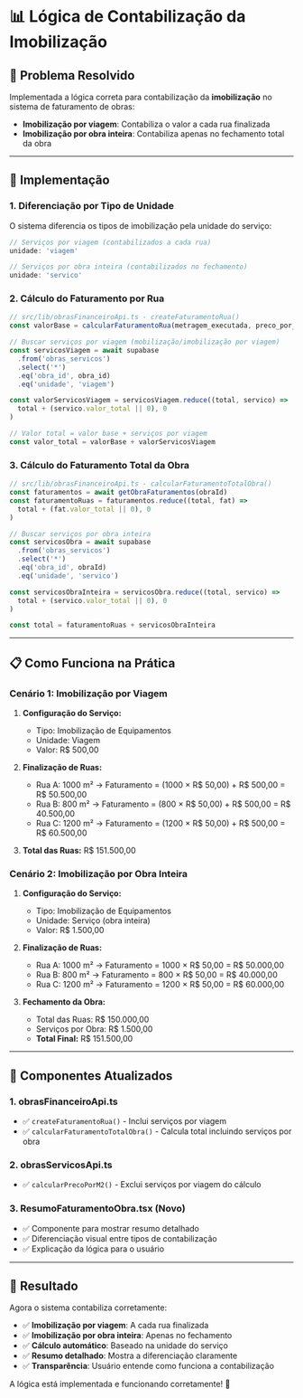# 📊 Lógica de Contabilização da Imobilização

## 🎯 Problema Resolvido

Implementada a lógica correta para contabilização da **imobilização** no sistema de faturamento de obras:

- **Imobilização por viagem**: Contabiliza o valor a cada rua finalizada
- **Imobilização por obra inteira**: Contabiliza apenas no fechamento total da obra

---

## 🔧 Implementação

### 1. **Diferenciação por Tipo de Unidade**

O sistema diferencia os tipos de imobilização pela unidade do serviço:

```typescript
// Serviços por viagem (contabilizados a cada rua)
unidade: 'viagem'

// Serviços por obra inteira (contabilizados no fechamento)
unidade: 'servico'
```

### 2. **Cálculo do Faturamento por Rua**

```typescript
// src/lib/obrasFinanceiroApi.ts - createFaturamentoRua()
const valorBase = calcularFaturamentoRua(metragem_executada, preco_por_m2)

// Buscar serviços por viagem (mobilização/imobilização por viagem)
const servicosViagem = await supabase
  .from('obras_servicos')
  .select('*')
  .eq('obra_id', obra_id)
  .eq('unidade', 'viagem')

const valorServicosViagem = servicosViagem.reduce((total, servico) => 
  total + (servico.valor_total || 0), 0
)

// Valor total = valor base + serviços por viagem
const valor_total = valorBase + valorServicosViagem
```

### 3. **Cálculo do Faturamento Total da Obra**

```typescript
// src/lib/obrasFinanceiroApi.ts - calcularFaturamentoTotalObra()
const faturamentos = await getObraFaturamentos(obraId)
const faturamentoRuas = faturamentos.reduce((total, fat) => 
  total + (fat.valor_total || 0), 0
)

// Buscar serviços por obra inteira
const servicosObra = await supabase
  .from('obras_servicos')
  .select('*')
  .eq('obra_id', obraId)
  .eq('unidade', 'servico')

const servicosObraInteira = servicosObra.reduce((total, servico) => 
  total + (servico.valor_total || 0), 0
)

const total = faturamentoRuas + servicosObraInteira
```

---

## 📋 Como Funciona na Prática

### **Cenário 1: Imobilização por Viagem**

1. **Configuração do Serviço:**
   - Tipo: Imobilização de Equipamentos
   - Unidade: Viagem
   - Valor: R$ 500,00

2. **Finalização de Ruas:**
   - Rua A: 1000 m² → Faturamento = (1000 × R$ 50,00) + R$ 500,00 = R$ 50.500,00
   - Rua B: 800 m² → Faturamento = (800 × R$ 50,00) + R$ 500,00 = R$ 40.500,00
   - Rua C: 1200 m² → Faturamento = (1200 × R$ 50,00) + R$ 500,00 = R$ 60.500,00

3. **Total das Ruas:** R$ 151.500,00

### **Cenário 2: Imobilização por Obra Inteira**

1. **Configuração do Serviço:**
   - Tipo: Imobilização de Equipamentos
   - Unidade: Serviço (obra inteira)
   - Valor: R$ 1.500,00

2. **Finalização de Ruas:**
   - Rua A: 1000 m² → Faturamento = 1000 × R$ 50,00 = R$ 50.000,00
   - Rua B: 800 m² → Faturamento = 800 × R$ 50,00 = R$ 40.000,00
   - Rua C: 1200 m² → Faturamento = 1200 × R$ 50,00 = R$ 60.000,00

3. **Fechamento da Obra:**
   - Total das Ruas: R$ 150.000,00
   - Serviços por Obra: R$ 1.500,00
   - **Total Final:** R$ 151.500,00

---

## 🎯 Componentes Atualizados

### 1. **obrasFinanceiroApi.ts**
- ✅ `createFaturamentoRua()` - Inclui serviços por viagem
- ✅ `calcularFaturamentoTotalObra()` - Calcula total incluindo serviços por obra

### 2. **obrasServicosApi.ts**
- ✅ `calcularPrecoPorM2()` - Exclui serviços por viagem do cálculo

### 3. **ResumoFaturamentoObra.tsx** (Novo)
- ✅ Componente para mostrar resumo detalhado
- ✅ Diferenciação visual entre tipos de contabilização
- ✅ Explicação da lógica para o usuário

---

## 🚀 Resultado

Agora o sistema contabiliza corretamente:

- ✅ **Imobilização por viagem**: A cada rua finalizada
- ✅ **Imobilização por obra inteira**: Apenas no fechamento
- ✅ **Cálculo automático**: Baseado na unidade do serviço
- ✅ **Resumo detalhado**: Mostra a diferenciação claramente
- ✅ **Transparência**: Usuário entende como funciona a contabilização

A lógica está implementada e funcionando corretamente! 🎉
